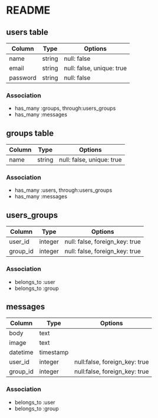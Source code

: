 # README

## users table
|Column|Type|Options|
|------|----|-------|
|name|string|null: false|
|email|string|null: false, unique: true|
|password|string|null: false|
### Association
- has_many :groups, through:users_groups
- has_many :messages

## groups table
|Column|Type|Options|
|------|----|-------|
|name|string|null: false, unique: true|
### Association
- has_many  :users, through:users_groups
- has_many :messages

## users_groups
|Column|Type|Options|
|------|----|-------|
|user_id|integer|null: false, foreign_key: true|
|group_id|integer|null: false, foreign_key: true|
### Association
- belongs_to :user
- belongs_to :group

## messages
|Column|Type|Options|
|------|----|-------|
|body|text||
|image|text||
|datetime|timestamp||
|user_id|integer|null:false, foreign_key: true|
|group_id|integer|null:false, foreign_key: true|
### Association
- belongs_to :user
- belongs_to :group
